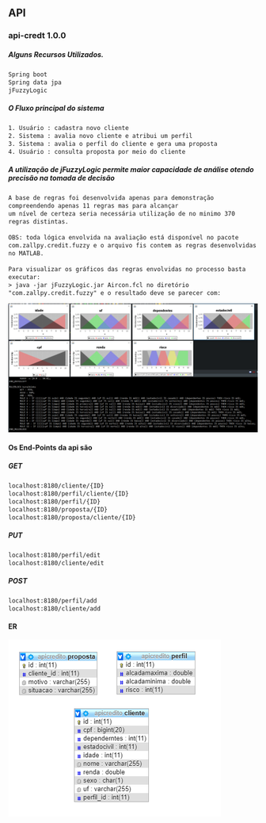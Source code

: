 ## API

### api-credt 1.0.0

##### Alguns Recursos Utilizados.
```
Spring boot
Spring data jpa
jFuzzyLogic
```
##### O Fluxo principal do sistema
```
1. Usuário : cadastra novo cliente
2. Sistema : avalia novo cliente e atribui um perfil
3. Sistema : avalia o perfil do cliente e gera uma proposta
4. Usuário : consulta proposta por meio do cliente
```
##### A utilização de jFuzzyLogic permite maior capacidade de análise otendo precisão na tomada de decisão
```
A base de regras foi desenvolvida apenas para demonstração compreendendo apenas 11 regras mas para alcançar 
um nível de certeza seria necessária utilização de no minimo 370 regras distintas.

OBS: toda lógica envolvida na avaliação está disponível no pacote com.zallpy.credit.fuzzy e o arquivo fis contem as regras desenvolvidas no MATLAB.

Para visualizar os gráficos das regras envolvidas no processo basta executar:
> java -jar jFuzzyLogic.jar Aircon.fcl no diretório "com.zallpy.credit.fuzzy" e o resultado deve se parecer com:
```
![FuzzyCredit](FuzzyCredit.PNG)

#### Os End-Points da api são 

##### GET
```
localhost:8180/cliente/{ID}
localhost:8180/perfil/cliente/{ID}
localhost:8180/perfil/{ID}
localhost:8180/proposta/{ID}
localhost:8180/proposta/cliente/{ID}
```
##### PUT
```
localhost:8180/perfil/edit
localhost:8180/cliente/edit
```
##### POST
```
localhost:8180/perfil/add
localhost:8180/cliente/add
```

#### ER

![ER-API-CREDIT](ER-API-CREDIT.PNG)